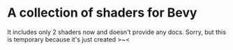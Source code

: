# A collection of shaders for Bevy

It includes only 2 shaders now and doesn't provide any docs. Sorry, but this is temporary because it's just created >~<
